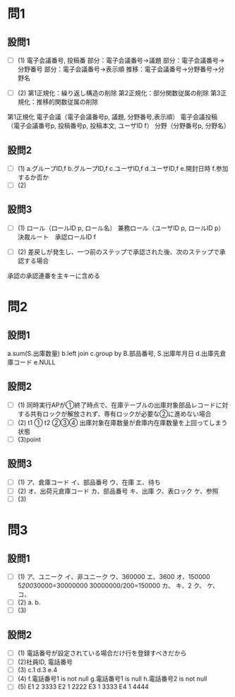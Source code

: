 # 問1

## 設問1

- [ ] (1)
電子会議番号, 投稿番
部分：電子会議番号→議題
部分：電子会議番号→分野番号
部分：電子会議番号→表示順
推移：電子会議番号→分野番号→分野名

- [ ] (2)
第1正規化：繰り返し構造の削除
第2正規化：部分関数従属の削除
第3正規化：推移的関数従属の削除

第1正規化
電子会議（電子会議番号p, 議題, 分野番号,表示順）
電子会議投稿（電子会議番号p, 投稿番号p, 投稿本文, ユーザID f）
分野（分野番号p, 分野名）

## 設問2

- [ ] (1)
a.グループID,f
b.グループID,f
c.ユーザID,f
d.ユーザID,f
e.開封日時
f.参加するか否か
- [ ] (2)

## 設問3

- [ ] (1)
ロール（ロールID p, ロール名）
兼務ロール（ユーザID p, ロールID p）
決裁ルート　承認ロールID f

- [ ] (2)
差戻しが発生し、一つ前のステップで承認された後、次のステップで承認する場合

承認の承認連番を主キーに含める

# 問2

## 設問1

a.sum(S.出庫数量)
b.left join
c.group by B.部品番号, S.出庫年月日
d.出庫先倉庫コード
e.NULL

## 設問2

- [ ] (1)
同時実行APが①終了時点で、在庫テーブルの出庫対象部品レコードに対する共有ロックが解放されず、専有ロックが必要な②に進めない場合
- [ ] (2)
t1 ①
t2 ②③④
出庫対象在庫数量が倉庫内在庫数量を上回ってしまう状態
- [ ] (3)point

## 設問3

- [ ] (1)
ア、倉庫コード
イ、部品番号
ウ、在庫
エ、待ち
- [ ] (2)
オ、出荷元倉庫コード
カ、部品番号
キ、出庫
ク、表ロック
ケ、参照
- [ ] (3)

# 問3

## 設問1

- [ ] (1)
ア、ユニーク
イ、非ユニーク
ウ、360000
エ、3600
オ、150000
5*200*30000=30000000
30000000/200=150000
カ、
キ、2
ク、
ケ、
コ、
- [ ] (2)
a.
b.
- [ ] (3)

## 設問2

- [ ] (1)
電話番号が設定されている場合だけ行を登録すべきだから
- [ ] (2)社員ID, 電話番号
- [ ] (3)
c.1
d.3
e.4
- [ ] (4)
f.電話番号1 is not null
g.電話番号1 is null
h.電話番号2 is not null
- [ ] (5)
E1 2 3333
E2 1 2222
E3 1 3333
E4 1 4444
